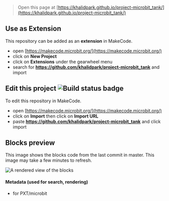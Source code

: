 
> Open this page at [https://khalidpark.github.io/project-microbit_tank/](https://khalidpark.github.io/project-microbit_tank/)

## Use as Extension

This repository can be added as an **extension** in MakeCode.

* open [https://makecode.microbit.org/](https://makecode.microbit.org/)
* click on **New Project**
* click on **Extensions** under the gearwheel menu
* search for **https://github.com/khalidpark/project-microbit_tank** and import

## Edit this project ![Build status badge](https://github.com/khalidpark/project-microbit_tank/workflows/MakeCode/badge.svg)

To edit this repository in MakeCode.

* open [https://makecode.microbit.org/](https://makecode.microbit.org/)
* click on **Import** then click on **Import URL**
* paste **https://github.com/khalidpark/project-microbit_tank** and click import

## Blocks preview

This image shows the blocks code from the last commit in master.
This image may take a few minutes to refresh.

![A rendered view of the blocks](https://github.com/khalidpark/project-microbit_tank/raw/master/.github/makecode/blocks.png)

#### Metadata (used for search, rendering)

* for PXT/microbit
<script src="https://makecode.com/gh-pages-embed.js"></script><script>makeCodeRender("{{ site.makecode.home_url }}", "{{ site.github.owner_name }}/{{ site.github.repository_name }}");</script>
